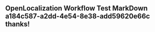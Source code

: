 <properties
ms.topic="hero-topic"
ms.test1="hero-topic"
ms.test2="test"/>

## OpenLocalization Workflow Test MarkDown a184c587-a2dd-4e54-8e38-add59620e66c thanks!

